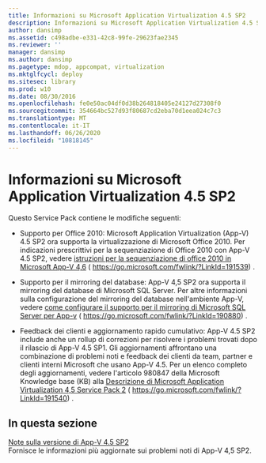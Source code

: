 ```yaml
---
title: Informazioni su Microsoft Application Virtualization 4.5 SP2
description: Informazioni su Microsoft Application Virtualization 4.5 SP2
author: dansimp
ms.assetid: c498adbe-e331-42c8-99fe-29623fae2345
ms.reviewer: ''
manager: dansimp
ms.author: dansimp
ms.pagetype: mdop, appcompat, virtualization
ms.mktglfcycl: deploy
ms.sitesec: library
ms.prod: w10
ms.date: 08/30/2016
ms.openlocfilehash: fe0e50ac04df0d38b264818405e24127d27308f0
ms.sourcegitcommit: 354664bc527d93f80687cd2eba70d1eea024c7c3
ms.translationtype: MT
ms.contentlocale: it-IT
ms.lasthandoff: 06/26/2020
ms.locfileid: "10818145"
---
```

# Informazioni su Microsoft Application Virtualization 4.5 SP2


Questo Service Pack contiene le modifiche seguenti:

-   Supporto per Office 2010: Microsoft Application Virtualization (App-V) 4.5 SP2 ora supporta la virtualizzazione di Microsoft Office 2010. Per indicazioni prescrittivi per la sequenziazione di Office 2010 con App-V 4.5 SP2, vedere [istruzioni per la sequenziazione di office 2010 in Microsoft App-V 4,6](https://go.microsoft.com/fwlink/?LinkId=191539) ( https://go.microsoft.com/fwlink/?LinkId=191539) .

-   Supporto per il mirroring del database: App-V 4,5 SP2 ora supporta il mirroring del database di Microsoft SQL Server. Per altre informazioni sulla configurazione del mirroring del database nell'ambiente App-V, vedere [come configurare il supporto per il mirroring di Microsoft SQL Server per App-v](https://go.microsoft.com/fwlink/?LinkId=190880) ( https://go.microsoft.com/fwlink/?LinkId=190880) .

-   Feedback dei clienti e aggiornamento rapido cumulativo: App-V 4.5 SP2 include anche un rollup di correzioni per risolvere i problemi trovati dopo il rilascio di App-V 4.5 SP1. Gli aggiornamenti affrontano una combinazione di problemi noti e feedback dei clienti da team, partner e clienti interni Microsoft che usano App-V 4.5. Per un elenco completo degli aggiornamenti, vedere l'articolo 980847 della Microsoft Knowledge base (KB) alla [Descrizione di Microsoft Application Virtualization 4,5 Service Pack 2](https://go.microsoft.com/fwlink/?LinkId=191540) ( https://go.microsoft.com/fwlink/?LinkId=191540) .

## In questa sezione


<a href="" id="app-v-4-5-sp2-release-notes"></a>[Note sulla versione di App-V 4.5 SP2](app-v-45-sp2-release-notes.md)  
Fornisce le informazioni più aggiornate sui problemi noti di App-V 4,5 SP2.

 

 





